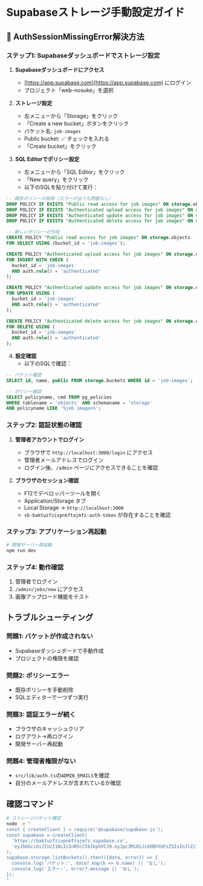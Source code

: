 # Supabaseストレージ手動設定ガイド

## 🚨 AuthSessionMissingError解決方法

### ステップ1: Supabaseダッシュボードでストレージ設定

1. **Supabaseダッシュボードにアクセス**
   - [https://app.supabase.com](https://app.supabase.com) にログイン
   - プロジェクト「web-nosuke」を選択

2. **ストレージ設定**
   - 左メニューから「Storage」をクリック
   - 「Create a new bucket」ボタンをクリック
   - バケット名: `job-images`
   - Public bucket: ✅ チェックを入れる
   - 「Create bucket」をクリック

3. **SQL Editorでポリシー設定**
   - 左メニューから「SQL Editor」をクリック
   - 「New query」をクリック
   - 以下のSQLを貼り付けて実行：

```sql
-- 既存ポリシーの削除（エラーが出ても問題なし）
DROP POLICY IF EXISTS "Public read access for job images" ON storage.objects;
DROP POLICY IF EXISTS "Authenticated upload access for job images" ON storage.objects;
DROP POLICY IF EXISTS "Authenticated update access for job images" ON storage.objects;
DROP POLICY IF EXISTS "Authenticated delete access for job images" ON storage.objects;

-- 新しいポリシーの作成
CREATE POLICY "Public read access for job images" ON storage.objects
FOR SELECT USING (bucket_id = 'job-images');

CREATE POLICY "Authenticated upload access for job images" ON storage.objects
FOR INSERT WITH CHECK (
  bucket_id = 'job-images' 
  AND auth.role() = 'authenticated'
);

CREATE POLICY "Authenticated update access for job images" ON storage.objects
FOR UPDATE USING (
  bucket_id = 'job-images' 
  AND auth.role() = 'authenticated'
);

CREATE POLICY "Authenticated delete access for job images" ON storage.objects
FOR DELETE USING (
  bucket_id = 'job-images' 
  AND auth.role() = 'authenticated'
);
```

4. **設定確認**
   - 以下のSQLで確認：

```sql
-- バケット確認
SELECT id, name, public FROM storage.buckets WHERE id = 'job-images';

-- ポリシー確認
SELECT policyname, cmd FROM pg_policies 
WHERE tablename = 'objects' AND schemaname = 'storage'
AND policyname LIKE '%job images%';
```

### ステップ2: 認証状態の確認

1. **管理者アカウントでログイン**
   - ブラウザで `http://localhost:3000/login` にアクセス
   - 管理者メールアドレスでログイン
   - ログイン後、`/admin` ページにアクセスできることを確認

2. **ブラウザのセッション確認**
   - F12でデベロッパーツールを開く
   - Application/Storage タブ
   - Local Storage → `http://localhost:3000`
   - `sb-baktuzfzixpnkftajmfz-auth-token` が存在することを確認

### ステップ3: アプリケーション再起動

```bash
# 開発サーバー再起動
npm run dev
```

### ステップ4: 動作確認

1. 管理者でログイン
2. `/admin/jobs/new` にアクセス
3. 画像アップロード機能をテスト

## トラブルシューティング

### 問題1: バケットが作成されない
- Supabaseダッシュボードで手動作成
- プロジェクトの権限を確認

### 問題2: ポリシーエラー
- 既存ポリシーを手動削除
- SQLエディターで一つずつ実行

### 問題3: 認証エラーが続く
- ブラウザのキャッシュクリア
- ログアウト→再ログイン
- 開発サーバー再起動

### 問題4: 管理者権限がない
- `src/lib/auth.ts`の`ADMIN_EMAILS`を確認
- 自分のメールアドレスが含まれているか確認

## 確認コマンド

```bash
# ストレージバケット確認
node -e "
const { createClient } = require('@supabase/supabase-js');
const supabase = createClient(
  'https://baktuzfzixpnkftajmfz.supabase.co',
  'eyJhbGciOiJIUzI1NiIsInR5cCI6IkpXVCJ9.eyJpc3MiOiJzdXBhYmFzZSIsInJlZiI6ImJha3R1emZ6aXhwbmtmdGFqbWZ6Iiwicm9sZSI6ImFub24iLCJpYXQiOjE3NTAzMTQ3MjIsImV4cCI6MjA2NTg5MDcyMn0.DTMwTRXX73BPOptjkGQGFFwsSOXhMG22w3SPc9AKoQ0'
);
supabase.storage.listBuckets().then(({data, error}) => {
  console.log('バケット:', data?.map(b => b.name) || 'なし');
  console.log('エラー:', error?.message || 'なし');
});
"
``` 